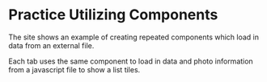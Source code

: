 # Practice Utilizing Components

The site shows an example of creating repeated components which load in data from an external file.

Each tab uses the same component to load in data and photo information from a javascript file to show a list tiles.
